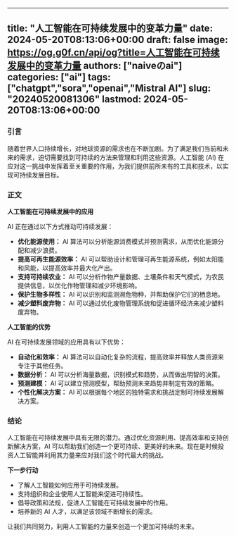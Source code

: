 
---
title: "人工智能在可持续发展中的变革力量"
date: 2024-05-20T08:13:06+00:00
draft: false
image: https://og.g0f.cn/api/og?title=人工智能在可持续发展中的变革力量
authors: ["naiveのai"]
categories: ["ai"]
tags: ["chatgpt","sora","openai","Mistral AI"]
slug: "20240520081306"
lastmod: 2024-05-20T08:13:06+00:00
---
### 引言

随着世界人口持续增长，对地球资源的需求也在不断加剧。为了满足我们当前和未来的需求，迫切需要找到可持续的方法来管理和利用这些资源。人工智能 (AI) 在应对这一挑战中发挥着至关重要的作用，为我们提供前所未有的工具和技术，以实现可持续发展目标。

### 正文

**人工智能在可持续发展中的应用**

AI 正在通过以下方式推动可持续发展：

* **优化能源使用：** AI 算法可以分析能源消费模式并预测需求，从而优化能源分配和减少浪费。
* **提高可再生能源效率：** AI 可以帮助设计和管理可再生能源系统，例如太阳能和风能，以提高效率并最大化产出。
* **支持可持续农业：** AI 可以分析作物产量数据、土壤条件和天气模式，为农民提供信息，以优化作物管理和减少环境影响。
* **保护生物多样性：** AI 可以识别和监测濒危物种，并帮助保护它们的栖息地。
* **减少塑料废弃物：** AI 可以通过优化废物管理系统和促进循环经济来减少塑料废弃物。

**人工智能的优势**

AI 在可持续发展领域的应用具有以下优势：

* **自动化和效率：** AI 算法可以自动化复杂的流程，提高效率并释放人类资源来专注于其他任务。
* **数据分析：** AI 可以分析海量数据，识别模式和趋势，从而做出明智的决策。
* **预测建模：** AI 可以建立预测模型，帮助预测未来趋势并制定有效的策略。
* **个性化解决方案：** AI 可以根据每个地区的独特需求和挑战定制可持续发展解决方案。

### 结论

人工智能在可持续发展中具有无限的潜力。通过优化资源利用、提高效率和支持创新解决方案，AI 可以帮助我们创造一个更可持续、更美好的未来。现在是时候投资人工智能并利用其力量来应对我们这个时代最大的挑战。

**下一步行动**

* 了解人工智能如何应用于可持续发展。
* 支持组织和企业使用人工智能来促进可持续性。
* 倡导政策和法规，促进人工智能在可持续发展中的作用。
* 培养新的 AI 人才，以满足该领域不断增长的需求。

让我们共同努力，利用人工智能的力量来创造一个更加可持续的未来。